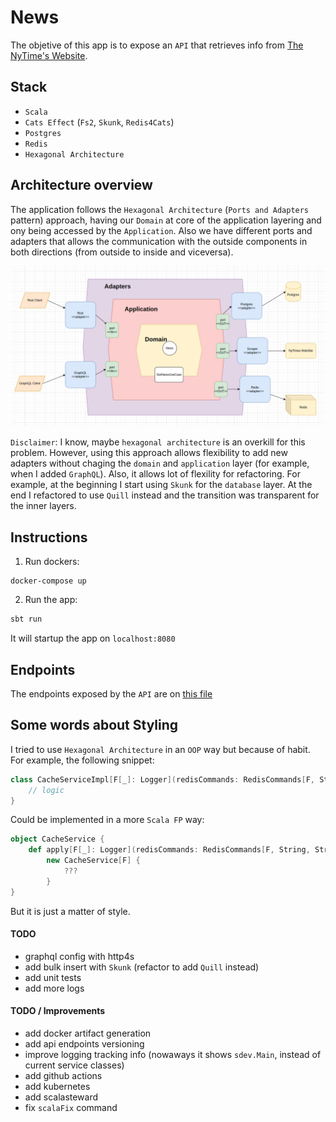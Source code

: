 # News

The objetive of this app is to expose an `API` that retrieves info from [The NyTime's Website](https://www.nytimes.com/).

## Stack

- `Scala`
- `Cats Effect` (`Fs2`, `Skunk`, `Redis4Cats`)
- `Postgres`
- `Redis`
- `Hexagonal Architecture`

## Architecture overview

The application follows the `Hexagonal Architecture` (`Ports and Adapters` pattern) approach, having our `Domain` at core of the application layering and ony being accessed by the `Application`. Also we have different ports and adapters that allows the communication with the outside components in both directions (from outside to inside and viceversa).

![Alt text](diagrams/architecture.png?raw=true "Architecture")

`Disclaimer`: I know, maybe `hexagonal architecture` is an overkill for this problem. However, using this approach allows flexibility to add new adapters without chaging the `domain` and `application` layer (for example, when I added `GraphQL`). Also, it allows lot of flexility for refactoring. For example, at the beginning I start using `Skunk` for the `database` layer. At the end I refactored to use `Quill` instead and the transition was transparent for the inner layers.

## Instructions

1. Run dockers:

```
docker-compose up
```

2. Run the app:

``` scala
sbt run
```

It will startup the app on `localhost:8080`

## Endpoints

The endpoints exposed by the `API` are on [this file](requests.http)

## Some words about Styling

I tried to use `Hexagonal Architecture` in an `OOP` way but because of habit. For example, the following snippet:

``` scala
class CacheServiceImpl[F[_]: Logger](redisCommands: RedisCommands[F, String, String], config: CacheConfig) extends CacheService[F] {
    // logic
}
```

Could be implemented in a more `Scala FP` way:

``` scala
object CacheService {
    def apply[F[_]: Logger](redisCommands: RedisCommands[F, String, String], config: CacheConfig) =
        new CacheService[F] {
            ???
        }
}
```

But it is just a matter of style.

#### TODO

- graphql config with http4s
- add bulk insert with `Skunk` (refactor to add `Quill` instead)
- add unit tests
- add more logs

#### TODO / Improvements
- add docker artifact generation
- add api endpoints versioning
- improve logging tracking info (nowaways it shows `sdev.Main`, instead of current service classes)
- add github actions
- add kubernetes
- add scalasteward
- fix `scalaFix` command
